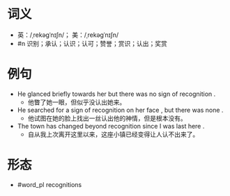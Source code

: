 # 词义
- 英：/ˌrekəɡˈnɪʃn/； 美：/ˌrekəɡˈnɪʃn/
- #n 识别；承认；认识；认可；赞誉；赏识；认出；奖赏
# 例句
- He glanced briefly towards her but there was no sign of recognition .
	- 他瞥了她一眼，但似乎没认出她来。
- He searched for a sign of recognition on her face , but there was none .
	- 他试图在她的脸上找出一丝认出他的神情，但是根本没有。
- The town has changed beyond recognition since I was last here .
	- 自从我上次离开这里以来，这座小镇已经变得让人认不出来了。
# 形态
- #word_pl recognitions
